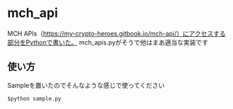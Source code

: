 # mch_api

MCH APIs（https://my-crypto-heroes.gitbook.io/mch-api/）にアクセスする部分をPythonで書いた。
mch_apis.pyがそうで他はまあ適当な実装です

## 使い方
Sampleを置いたのでそんなような感じで使ってください

`$python sample.py`
